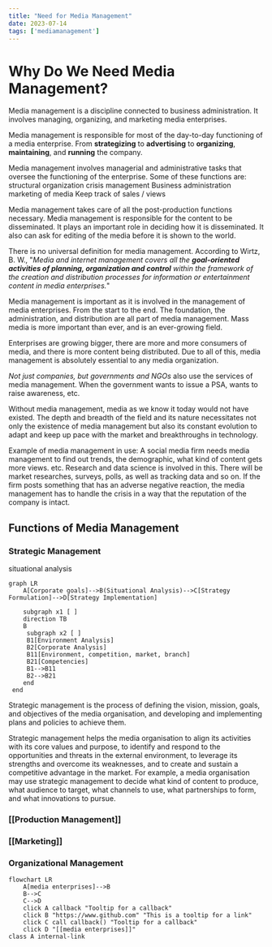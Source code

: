 ```yaml
---
title: "Need for Media Management"
date: 2023-07-14
tags: ['mediamanagement']
---
```


# Why Do We Need Media Management?

Media management is a discipline connected to business administration. It involves managing, organizing, and marketing media enterprises. 

Media management is responsible for most of the day-to-day functioning of a media enterprise. From **strategizing** to **advertising** to **organizing**, **maintaining**, and **running** the company. 

Media management involves managerial and administrative tasks that oversee the functioning of the enterprise. Some of these functions are:
structural organization
crisis management
Business administration
marketing of media
Keep track of sales / views

Media management takes care of all the post-production functions necessary. Media management is responsible for the content to be disseminated. It plays an important role in deciding how it is disseminated. It also can ask for editing of the media before it is shown to the world. 

There is no universal definition for media management. 
According to Wirtz, B. W.,  "*Media and internet management covers all the **goal-oriented activities of planning, organization and control** within the framework of the creation and distribution processes for information or entertainment content in media enterprises.*"

Media management is important as it is involved in the management of media enterprises. From the start to the end. The foundation, the administration, and distribution are all part of media management. Mass media is more important than ever, and is an ever-growing field. 

Enterprises are growing bigger, there are more and more consumers of media, and there is more content being distributed. Due to all of this, media management is absolutely essential to any media organization. 

*Not just companies, but governments and NGOs* also use the services of media management.  When the government wants to issue a PSA, wants to raise awareness, etc. 

Without media management, media as we know it today would not have existed. The depth and breadth of the field and its nature necessitates not only the existence of media management but also its constant evolution to adapt and keep up pace with the market and breakthroughs in technology. 

Example of media management in use: 
A social media firm needs media management to find out trends, the demographic, what kind of content gets more views. etc. Research and data science is involved in this. There will be market researches, surveys, polls, as well as tracking data and so on. If the firm posts something that has an adverse negative reaction, the media management has to handle the crisis in a way that the reputation of the company is intact. 


## Functions of Media Management 
### Strategic Management
situational analysis
```mermaid
graph LR
    A[Corporate goals]-->B(Situational Analysis)-->C[Strategy Formulation]-->D[Strategy Implementation]
    
    subgraph x1 [ ]
    direction TB
    B
     subgraph x2 [ ]
     B1[Environment Analysis]
     B2[Corporate Analysis]
     B11[Environment, competition, market, branch]
     B21[Competencies]
     B1-->B11
     B2-->B21
    end
 end
```
Strategic management is the process of defining the vision, mission, goals, and objectives of the media organisation, and developing and implementing plans and policies to achieve them. 

Strategic management helps the media organisation to align its activities with its core values and purpose, to identify and respond to the opportunities and threats in the external environment, to leverage its strengths and overcome its weaknesses, and to create and sustain a competitive advantage in the market. For example, a media organisation may use strategic management to decide what kind of content to produce, what audience to target, what channels to use, what partnerships to form, and what innovations to pursue.

### [[Production Management]]
### [[Marketing]]
### Organizational Management



```mermaid
flowchart LR
    A[media enterprises]-->B
    B-->C
    C-->D
    click A callback "Tooltip for a callback"
    click B "https://www.github.com" "This is a tooltip for a link"
    click C call callback() "Tooltip for a callback"
    click D "[[media enterprises]]"
class A internal-link
```
